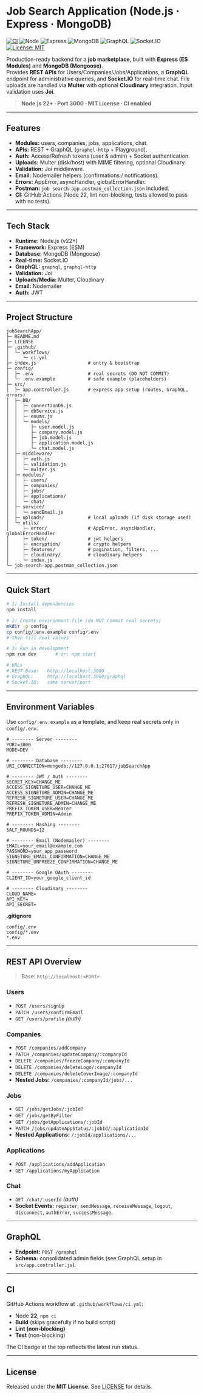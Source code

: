 # Job Search Application (Node.js · Express · MongoDB)

[![CI](https://github.com/AhmedElhawary129/jobSearchApp/actions/workflows/ci.yml/badge.svg)](https://github.com/AhmedElhawary129/jobSearchApp/actions/workflows/ci.yml)
![Node](https://img.shields.io/badge/Node-22%2B-339933?logo=node.js&logoColor=white)
![Express](https://img.shields.io/badge/Express-4.x-000000?logo=express&logoColor=white)
![MongoDB](https://img.shields.io/badge/MongoDB-Mongoose-47A248?logo=mongodb&logoColor=white)
![GraphQL](https://img.shields.io/badge/GraphQL-16.x-E10098?logo=graphql&logoColor=white)
![Socket.IO](https://img.shields.io/badge/Socket.IO-4.x-010101?logo=socketdotio&logoColor=white)
[![License: MIT](https://img.shields.io/badge/License-MIT-blue.svg)](LICENSE)

Production-ready backend for a **job marketplace**, built with **Express (ES Modules)** and **MongoDB (Mongoose)**.  
Provides **REST APIs** for Users/Companies/Jobs/Applications, a **GraphQL** endpoint for administrative queries, and **Socket.IO** for real-time chat. File uploads are handled via **Multer** with optional **Cloudinary** integration. Input validation uses **Joi**.

> **Node.js 22+ · Port 3000 · MIT License · CI enabled**

---

## Features

- **Modules:** users, companies, jobs, applications, chat.
- **APIs:** REST + GraphQL (`graphql-http` + Playground).
- **Auth:** Access/Refresh tokens (user & admin) + Socket authentication.
- **Uploads:** Multer (disk/host) with MIME filtering, optional Cloudinary.
- **Validation:** Joi middleware.
- **Email:** Nodemailer helpers (confirmations / notifications).
- **Errors:** AppError, asyncHandler, globalErrorHandler.
- **Postman:** `job search app.postman_collection.json` included.
- **CI:** GitHub Actions (Node 22, lint non-blocking, tests allowed to pass with no tests).

---

## Tech Stack

- **Runtime:** Node.js (v22+)
- **Framework:** Express (ESM)
- **Database:** MongoDB (Mongoose)
- **Real-time:** Socket.IO
- **GraphQL:** `graphql`, `graphql-http`
- **Validation:** Joi
- **Uploads/Media:** Multer, Cloudinary
- **Email:** Nodemailer
- **Auth:** JWT

---

## Project Structure

```text
jobSearchApp/
├─ README.md
├─ LICENSE
├─ .github/
│  └─ workflows/
│     └─ ci.yml
├─ index.js                   # entry & bootstrap
├─ config/
│  ├─ .env                    # real secrets (DO NOT COMMIT)
│  └─ .env.example            # safe example (placeholders)
├─ src/
│  ├─ app.controller.js       # express app setup (routes, GraphQL, errors)
│  ├─ DB/
│  │  ├─ connectionDB.js
│  │  ├─ dbService.js
│  │  ├─ enums.js
│  │  └─ models/
│  │     ├─ user.model.js
│  │     ├─ company.model.js
│  │     ├─ job.model.js
│  │     ├─ application.model.js
│  │     └─ chat.model.js
│  ├─ middleware/
│  │  ├─ auth.js
│  │  ├─ validation.js
│  │  └─ multer.js
│  ├─ modules/
│  │  ├─ users/
│  │  ├─ companies/
│  │  ├─ jobs/
│  │  ├─ applications/
│  │  └─ chat/
│  ├─ service/
│  │  └─ sendEmail.js
│  ├─ uploads/                # local uploads (if disk storage used)
│  └─ utils/
│     ├─ error/               # AppError, asyncHandler, globalErrorHandler
│     ├─ token/               # jwt helpers
│     ├─ encryption/          # crypto helpers
│     ├─ features/            # pagination, filters, ...
│     ├─ cloudinary/          # cloudinary helpers
│     └─ index.js
└─ job-search-app.postman_collection.json
```

---

## Quick Start

```bash
# 1) Install dependencies
npm install

# 2) Create environment file (do NOT commit real secrets)
mkdir -p config
cp config/.env.example config/.env
# then fill real values

# 3) Run in development
npm run dev       # or: npm start

# URLs
# REST Base:   http://localhost:3000
# GraphQL:     http://localhost:3000/graphql
# Socket.IO:   same server/port
```

---

## Environment Variables

Use `config/.env.example` as a template, and keep real secrets only in `config/.env`.

```env
# -------- Server --------
PORT=3000
MODE=DEV

# -------- Database --------
URI_CONNECTION=mongodb://127.0.0.1:27017/jobSearchApp

# -------- JWT / Auth --------
SECRET_KEY=CHANGE_ME
ACCESS_SIGNETURE_USER=CHANGE_ME
ACCESS_SIGNETURE_ADMIN=CHANGE_ME
REFRESH_SIGNETURE_USER=CHANGE_ME
REFRESH_SIGNETURE_ADMIN=CHANGE_ME
PREFIX_TOKEN_USER=Bearer
PREFIX_TOKEN_ADMIN=Admin

# -------- Hashing --------
SALT_ROUNDS=12

# -------- Email (Nodemailer) --------
EMAIL=your_email@example.com
PASSWORD=your_app_password
SIGNETURE_EMAIL_CONFIRMATION=CHANGE_ME
SIGNETURE_UNFREEZE_CONFIRMATION=CHANGE_ME

# -------- Google OAuth --------
CLIENT_ID=your_google_client_id

# -------- Cloudinary --------
CLOUD_NAME=
API_KEY=
API_SECRET=
```

**.gitignore**
```gitignore
config/.env
config/*.env
*.env
```

---

## REST API Overview

> Base: `http://localhost:<PORT>`

### Users
- `POST /users/signUp`
- `PATCH /users/confirmEmail`
- `GET /users/profile` *(auth)*

### Companies
- `POST /companies/addCompany`
- `PATCH /companies/updateCompany/:companyId`
- `DELETE /companies/freezeCompany/:companyId`
- `DELETE /companies/deleteLogo/:companyId`
- `DELETE /companies/deleteCoverImage/:companyId`
- **Nested Jobs:** `/companies/:companyId/jobs/...`

### Jobs
- `GET /jobs/getJobs/:jobId?`
- `GET /jobs/getByFilter`
- `GET /jobs/getApplications/:jobId`
- `PATCH /jobs/updateAppStatus/:jobId/:applicationId`
- **Nested Applications:** `/:jobId/applications/...`

### Applications
- `POST /applications/addApplication`
- `GET /applications/myApplication`

### Chat
- `GET /chat/:userId` *(auth)*
- **Socket Events:** `register`, `sendMessage`, `receiveMessage`, `logout`, `disconnect`, `authError`, `successMessage`.

---

## GraphQL

- **Endpoint:** `POST /graphql`  
- **Schema:** consolidated admin fields (see GraphQL setup in `src/app.controller.js`).

---

## CI

GitHub Actions workflow at `.github/workflows/ci.yml`:
- Node **22**, `npm ci`
- **Build** (skips gracefully if no build script)
- **Lint (non-blocking)**
- **Test** (non-blocking)

The CI badge at the top reflects the latest run status.

---

## License

Released under the **MIT License**. See [LICENSE](LICENSE) for details.
